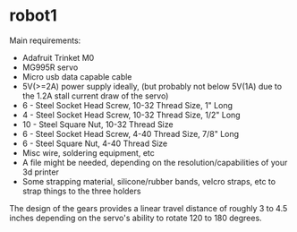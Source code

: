 # robot1

Main requirements:
- Adafruit Trinket M0
- MG995R servo
- Micro usb data capable cable
- 5V(>=2A) power supply ideally, (but probably not below 5V(1A) due to the 1.2A stall current draw of the servo)
- 6 - Steel Socket Head Screw, 10-32 Thread Size, 1" Long
- 4 - Steel Socket Head Screw, 10-32 Thread Size, 1/2" Long
- 10 - Steel Square Nut, 10-32 Thread Size
- 6 - Steel Socket Head Screw, 4-40 Thread Size, 7/8" Long
- 6 - Steel Square Nut, 4-40 Thread Size
- Misc wire, soldering equipment, etc
- A file might be needed, depending on the resolution/capabilities of your 3d printer
- Some strapping material, silicone/rubber bands, velcro straps, etc to strap things to the three holders

The design of the gears provides a linear travel distance of roughly 3 to 4.5 inches depending on the servo's ability to rotate 120 to 180 degrees.
